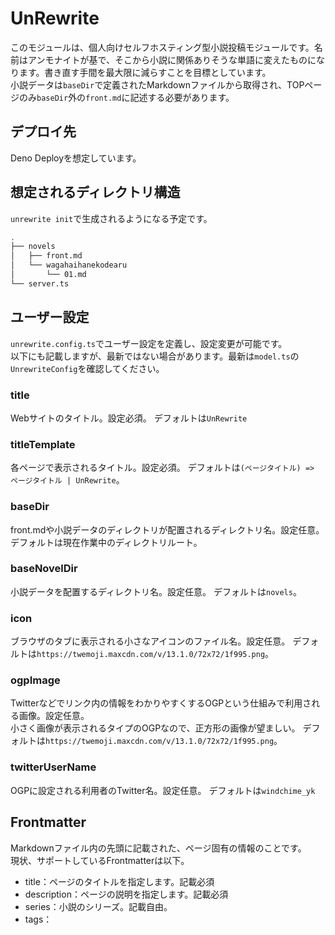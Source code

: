 # UnRewrite
このモジュールは、個人向けセルフホスティング型小説投稿モジュールです。名前はアンモナイトが基で、そこから小説に関係ありそうな単語に変えたものになります。書き直す手間を最大限に減らすことを目標としています。  
小説データは`baseDir`で定義されたMarkdownファイルから取得され、TOPページのみ`baseDir`外の`front.md`に記述する必要があります。

## デプロイ先
Deno Deployを想定しています。

## 想定されるディレクトリ構造
`unrewrite init`で生成されるようになる予定です。
``` zsh
.
├── novels
│   ├── front.md
│   └── wagahaihanekodearu
│       └── 01.md
└── server.ts
```

## ユーザー設定
`unrewrite.config.ts`でユーザー設定を定義し、設定変更が可能です。  
以下にも記載しますが、最新ではない場合があります。最新は`model.ts`の`UnrewriteConfig`を確認してください。

### title
Webサイトのタイトル。設定必須。
デフォルトは`UnRewrite`

### titleTemplate
各ページで表示されるタイトル。設定必須。
デフォルトは`(ページタイトル) => ページタイトル | UnRewrite`。

### baseDir
front.mdや小説データのディレクトリが配置されるディレクトリ名。設定任意。
デフォルトは現在作業中のディレクトリルート。

### baseNovelDir
小説データを配置するディレクトリ名。設定任意。
デフォルトは`novels`。

### icon
ブラウザのタブに表示される小さなアイコンのファイル名。設定任意。
デフォルトは`https://twemoji.maxcdn.com/v/13.1.0/72x72/1f995.png`。

### ogpImage
Twitterなどでリンク内の情報をわかりやすくするOGPという仕組みで利用される画像。設定任意。  
小さく画像が表示されるタイプのOGPなので、正方形の画像が望ましい。
デフォルトは`https://twemoji.maxcdn.com/v/13.1.0/72x72/1f995.png`。

### twitterUserName
OGPに設定される利用者のTwitter名。設定任意。
デフォルトは`windchime_yk`

## Frontmatter
Markdownファイル内の先頭に記載された、ページ固有の情報のことです。  
現状、サポートしているFrontmatterは以下。

- title：ページのタイトルを指定します。記載必須
- description：ページの説明を指定します。記載必須
- series：小説のシリーズ。記載自由。
- tags：
